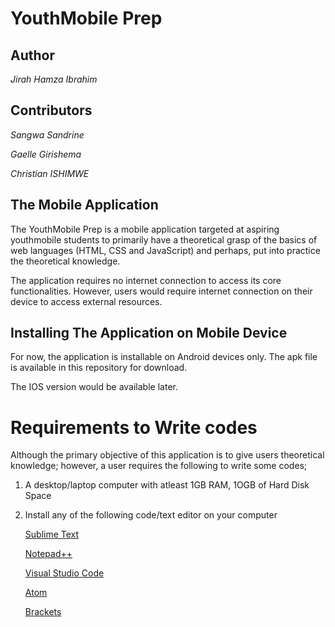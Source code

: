 # YouthMobile Prep

## Author
*Jirah Hamza Ibrahim*

## Contributors
*Sangwa Sandrine*

*Gaelle Girishema*

*Christian ISHIMWE*

## The Mobile Application
 The YouthMobile Prep is a mobile application targeted at aspiring youthmobile students to primarily have a theoretical grasp of the basics of web languages (HTML, CSS and JavaScript) and perhaps, put into practice the theoretical knowledge.

 The application requires no internet connection to access its core functionalities. However, users would require internet connection on their device to access external resources.

## Installing The Application on Mobile Device
  For now, the application is installable on Android devices only. The apk file is available in this repository for download. 

  The IOS version would be available later.

# Requirements to Write codes
Although the primary objective of this application is to give users theoretical knowledge; however, a user requires the following to write some codes;

1. A desktop/laptop computer with atleast 1GB RAM, 1OGB of Hard Disk Space

2. Install any of the following code/text editor on your computer

   [Sublime Text](https://www.sublimetext.com/3)

   [Notepad++](https://notepad-plus-plus.org/download/v7.6.html)

   [Visual Studio Code](https://code.visualstudio.com/)

   [Atom](https://atom.io/)
   
   [Brackets](http://brackets.io/)

